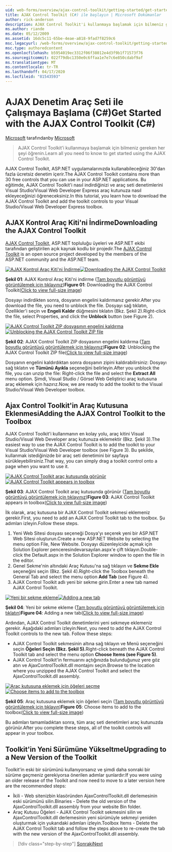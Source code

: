 ```yaml
---
uid: web-forms/overview/ajax-control-toolkit/getting-started/get-started-with-the-ajax-control-toolkit-cs
title: AJAX Control Toolkit (C#) ile başlayın | Microsoft Dokümanlar
author: rick-anderson
description: AJAX Control Toolkit'i kullanmaya başlamak için bilmeniz gereken her şeyi öğrenin.
ms.author: riande
ms.date: 05/12/2009
ms.assetid: 16dc5c11-65be-4eae-a818-9fad7f8259c6
msc.legacyurl: /web-forms/overview/ajax-control-toolkit/getting-started/get-started-with-the-ajax-control-toolkit-cs
msc.type: authoredcontent
ms.openlocfilehash: b5954019ec3312f06f38012e4d3f9b1f71573f76
ms.sourcegitcommit: 022f79dbc1350e0c6ffaa1e7e7c6e850cdabf9af
ms.translationtype: MT
ms.contentlocale: tr-TR
ms.lasthandoff: 04/17/2020
ms.locfileid: "81543593"
---
```

# <a name="get-started-with-the-ajax-control-toolkit-c"></a><span data-ttu-id="89cad-103">AJAX Denetim Araç Seti ile Çalışmaya Başlama (C#)</span><span class="sxs-lookup"><span data-stu-id="89cad-103">Get Started with the AJAX Control Toolkit (C#)</span></span>

<span data-ttu-id="89cad-104">[Microsoft](https://github.com/microsoft) tarafından</span><span class="sxs-lookup"><span data-stu-id="89cad-104">by [Microsoft](https://github.com/microsoft)</span></span>

> <span data-ttu-id="89cad-105">AJAX Control Toolkit'i kullanmaya başlamak için bilmeniz gereken her şeyi öğrenin.</span><span class="sxs-lookup"><span data-stu-id="89cad-105">Learn all you need to know to get started using the AJAX Control Toolkit.</span></span>

<span data-ttu-id="89cad-106">AJAX Control Toolkit, ASP.NET uygulamalarınızda kullanabileceğiniz 30'dan fazla ücretsiz denetim içerir.</span><span class="sxs-lookup"><span data-stu-id="89cad-106">The AJAX Control Toolkit contains more than 30 free controls that you can use in your ASP.NET applications.</span></span> <span data-ttu-id="89cad-107">Bu eğitimde, AJAX Control Toolkit'i nasıl indirdiğinizi ve araç seti denetimlerini Visual Studio/Visual Web Developer Express araç kutunuza nasıl ekleyeceğinizi öğreneceksiniz.</span><span class="sxs-lookup"><span data-stu-id="89cad-107">In this tutorial, you learn how to download the AJAX Control Toolkit and add the toolkit controls to your Visual Studio/Visual Web Developer Express toolbox.</span></span>

## <a name="downloading-the-ajax-control-toolkit"></a><span data-ttu-id="89cad-108">AJAX Kontrol Araç Kiti'ni İndirme</span><span class="sxs-lookup"><span data-stu-id="89cad-108">Downloading the AJAX Control Toolkit</span></span>

<span data-ttu-id="89cad-109">[AJAX Control Toolkit,](http://devexpress.com/act) ASP.NET topluluğu üyeleri ve ASP.NET ekibi tarafından geliştirilen açık kaynak kodlu bir projedir.</span><span class="sxs-lookup"><span data-stu-id="89cad-109">The [AJAX Control Toolkit](http://devexpress.com/act) is an open source project developed by the members of the ASP.NET community and the ASP.NET team.</span></span> 

<span data-ttu-id="89cad-110">[![AJAX Kontrol Araç Kiti'ni İndirme](get-started-with-the-ajax-control-toolkit-cs/_static/image1.jpg)](get-started-with-the-ajax-control-toolkit-cs/_static/image1.png)</span><span class="sxs-lookup"><span data-stu-id="89cad-110">[![Downloading the AJAX Control Toolkit](get-started-with-the-ajax-control-toolkit-cs/_static/image1.jpg)](get-started-with-the-ajax-control-toolkit-cs/_static/image1.png)</span></span>

<span data-ttu-id="89cad-111">**Şekil 01**: AJAX Kontrol Araç Kiti'ni indirme ([Tam boyutlu görüntüyü görüntülemek için tıklayınız](get-started-with-the-ajax-control-toolkit-cs/_static/image2.png))</span><span class="sxs-lookup"><span data-stu-id="89cad-111">**Figure 01**: Downloading the AJAX Control Toolkit([Click to view full-size image](get-started-with-the-ajax-control-toolkit-cs/_static/image2.png))</span></span>

<span data-ttu-id="89cad-112">Dosyayı indirdikten sonra, dosyanın engelini kaldırmanız gerekir.</span><span class="sxs-lookup"><span data-stu-id="89cad-112">After you download the file, you need to unblock the file.</span></span> <span data-ttu-id="89cad-113">Dosyayı sağ tıklatın, Özellikler'i seçin ve **Engeli Kaldır** düğmesini tıklatın (Bkz. Şekil 2).</span><span class="sxs-lookup"><span data-stu-id="89cad-113">Right-click the file, select Properties, and click the **Unblock** button (see Figure 2).</span></span>

<span data-ttu-id="89cad-114">[![AJAX Control Toolkit ZIP dosyasının engelini kaldırma](get-started-with-the-ajax-control-toolkit-cs/_static/image2.jpg)](get-started-with-the-ajax-control-toolkit-cs/_static/image3.png)</span><span class="sxs-lookup"><span data-stu-id="89cad-114">[![Unblocking the AJAX Control Toolkit ZIP file](get-started-with-the-ajax-control-toolkit-cs/_static/image2.jpg)](get-started-with-the-ajax-control-toolkit-cs/_static/image3.png)</span></span>

<span data-ttu-id="89cad-115">**Şekil 02**: AJAX Control Toolkit ZIP dosyasının engelini kaldırma ([Tam boyutlu görüntüyü görüntülemek için tıklayınız](get-started-with-the-ajax-control-toolkit-cs/_static/image4.png))</span><span class="sxs-lookup"><span data-stu-id="89cad-115">**Figure 02**: Unblocking the AJAX Control Toolkit ZIP file([Click to view full-size image](get-started-with-the-ajax-control-toolkit-cs/_static/image4.png))</span></span>

<span data-ttu-id="89cad-116">Dosyanın engelini kaldırdıktan sonra dosyanın zipini kaldırabilirsiniz: Dosyayı sağ tıklatın ve **Tümünü Ayıkla** seçeneğini belirleyin.</span><span class="sxs-lookup"><span data-stu-id="89cad-116">After you unblock the file, you can unzip the file: Right-click the file and select the **Extract All** menu option.</span></span> <span data-ttu-id="89cad-117">Şimdi, Visual Studio / Görsel Web Geliştirici araç kutusuna araç eklemek için hazırız.</span><span class="sxs-lookup"><span data-stu-id="89cad-117">Now, we are ready to add the toolkit to the Visual Studio/Visual Web Developer toolbox.</span></span>

## <a name="adding-the-ajax-control-toolkit-to-the-toolbox"></a><span data-ttu-id="89cad-118">Ajax Control Toolkit'in Araç Kutusuna Eklenmesi</span><span class="sxs-lookup"><span data-stu-id="89cad-118">Adding the AJAX Control Toolkit to the Toolbox</span></span>

<span data-ttu-id="89cad-119">AJAX Control Toolkit'i kullanmanın en kolay yolu, araç kitini Visual Studio/Visual Web Developer araç kutunuza eklemektir (Bkz. Şekil 3).</span><span class="sxs-lookup"><span data-stu-id="89cad-119">The easiest way to use the AJAX Control Toolkit is to add the toolkit to your Visual Studio/Visual Web Developer toolbox (see Figure 3).</span></span> <span data-ttu-id="89cad-120">Bu şekilde, kullanmak istediğinizde bir araç seti denetimini bir sayfaya sürükleyebilirsiniz.</span><span class="sxs-lookup"><span data-stu-id="89cad-120">That way, you can simply drag a toolkit control onto a page when you want to use it.</span></span>

<span data-ttu-id="89cad-121">[![AJAX Control Toolkit araç kutusunda görünür](get-started-with-the-ajax-control-toolkit-cs/_static/image3.jpg)](get-started-with-the-ajax-control-toolkit-cs/_static/image5.png)</span><span class="sxs-lookup"><span data-stu-id="89cad-121">[![AJAX Control Toolkit appears in toolbox](get-started-with-the-ajax-control-toolkit-cs/_static/image3.jpg)](get-started-with-the-ajax-control-toolkit-cs/_static/image5.png)</span></span>

<span data-ttu-id="89cad-122">**Şekil 03**: AJAX Control Toolkit araç kutusunda görünür ([Tam boyutlu görüntüyü görüntülemek için tıklayınız](get-started-with-the-ajax-control-toolkit-cs/_static/image6.png))</span><span class="sxs-lookup"><span data-stu-id="89cad-122">**Figure 03**: AJAX Control Toolkit appears in toolbox([Click to view full-size image](get-started-with-the-ajax-control-toolkit-cs/_static/image6.png))</span></span>

<span data-ttu-id="89cad-123">İlk olarak, araç kutusuna bir AJAX Control Toolkit sekmesi eklemeniz gerekir.</span><span class="sxs-lookup"><span data-stu-id="89cad-123">First, you need to add an AJAX Control Toolkit tab to the toolbox.</span></span> <span data-ttu-id="89cad-124">Şu adımları izleyin.</span><span class="sxs-lookup"><span data-stu-id="89cad-124">Follow these steps.</span></span>

1. <span data-ttu-id="89cad-125">Yeni Web Sitesi dosyası seçeneği Dosya'yı seçerek yeni bir ASP.NET Web Sitesi oluşturun.</span><span class="sxs-lookup"><span data-stu-id="89cad-125">Create a new ASP.NET Website by selecting the menu option File, New Website.</span></span> <span data-ttu-id="89cad-126">Dosyayı düzenleyicide açmak için Solution Explorer penceresindevarsayılan.aspx'e çift tıklayın.</span><span class="sxs-lookup"><span data-stu-id="89cad-126">Double-click the Default.aspx in the Solution Explorer window to open the file in the editor.</span></span>
2. <span data-ttu-id="89cad-127">Genel Sekme'nin altındaki Araç Kutusu'na sağ tıklayın ve **Sekme Ekle** seçeneğini seçin (Bkz. Şekil 4).</span><span class="sxs-lookup"><span data-stu-id="89cad-127">Right-click the Toolbox beneath the General Tab and select the menu option **Add Tab** (see Figure 4).</span></span>
3. <span data-ttu-id="89cad-128">AJAX Control Toolkit adlı yeni bir sekme girin.</span><span class="sxs-lookup"><span data-stu-id="89cad-128">Enter a new tab named AJAX Control Toolkit.</span></span>

<span data-ttu-id="89cad-129">[![Yeni bir sekme ekleme](get-started-with-the-ajax-control-toolkit-cs/_static/image4.jpg)](get-started-with-the-ajax-control-toolkit-cs/_static/image7.png)</span><span class="sxs-lookup"><span data-stu-id="89cad-129">[![Adding a new tab](get-started-with-the-ajax-control-toolkit-cs/_static/image4.jpg)](get-started-with-the-ajax-control-toolkit-cs/_static/image7.png)</span></span>

<span data-ttu-id="89cad-130">**Şekil 04**: Yeni bir sekme ekleme ([Tam boyutlu görüntüyü görüntülemek için tıklatın](get-started-with-the-ajax-control-toolkit-cs/_static/image8.png))</span><span class="sxs-lookup"><span data-stu-id="89cad-130">**Figure 04**: Adding a new tab([Click to view full-size image](get-started-with-the-ajax-control-toolkit-cs/_static/image8.png))</span></span>

<span data-ttu-id="89cad-131">Ardından, AJAX Control Toolkit denetimlerini yeni sekmeye eklemeniz gerekir. Aşağıdaki adımları izleyin:</span><span class="sxs-lookup"><span data-stu-id="89cad-131">Next, you need to add the AJAX Control Toolkit controls to the new tab. Follow these steps:</span></span>

- <span data-ttu-id="89cad-132">AJAX Control Toolkit sekmesinin altına sağ tıklayın ve Menü seçeneğini seçin **Öğeleri Seçin (Bkz. Şekil 5).**</span><span class="sxs-lookup"><span data-stu-id="89cad-132">Right-click beneath the AJAX Control Toolkit tab and select the menu option **Choose Items (see Figure 5)**.</span></span>
- <span data-ttu-id="89cad-133">AJAX Control Toolkit'in fermuarını açtığınızda bulunduğunuz yere göz atın ve AjaxControlToolkit.dll montajını seçin.</span><span class="sxs-lookup"><span data-stu-id="89cad-133">Browse to the location where you unzipped the AJAX Control Toolkit and select the AjaxControlToolkit.dll assembly.</span></span>

<span data-ttu-id="89cad-134">[![Araç kutusuna eklemek için öğeleri seçme](get-started-with-the-ajax-control-toolkit-cs/_static/image5.jpg)](get-started-with-the-ajax-control-toolkit-cs/_static/image9.png)</span><span class="sxs-lookup"><span data-stu-id="89cad-134">[![Choose items to add to the toolbox](get-started-with-the-ajax-control-toolkit-cs/_static/image5.jpg)](get-started-with-the-ajax-control-toolkit-cs/_static/image9.png)</span></span>

<span data-ttu-id="89cad-135">**Şekil 05**: Araç kutusuna eklemek için öğeleri seçin ([Tam boyutlu görüntüyü görüntülemek için tıklayın](get-started-with-the-ajax-control-toolkit-cs/_static/image10.png))</span><span class="sxs-lookup"><span data-stu-id="89cad-135">**Figure 05**: Choose items to add to the toolbox([Click to view full-size image](get-started-with-the-ajax-control-toolkit-cs/_static/image10.png))</span></span>

<span data-ttu-id="89cad-136">Bu adımları tamamladıktan sonra, tüm araç seti denetimleri araç kutunuzda görünür.</span><span class="sxs-lookup"><span data-stu-id="89cad-136">After you complete these steps, all of the toolkit controls will appear in your toolbox.</span></span>

## <a name="upgrading-to-a-new-version-of-the-toolkit"></a><span data-ttu-id="89cad-137">Toolkit'in Yeni Sürümüne Yükseltme</span><span class="sxs-lookup"><span data-stu-id="89cad-137">Upgrading to a New Version of the Toolkit</span></span>

<span data-ttu-id="89cad-138">Toolkit'in eski bir sürümünü kullanıyorsanız ve şimdi daha sonraki bir sürüme geçmeniz gerekiyorsa önerilen adımlar şunlardır:</span><span class="sxs-lookup"><span data-stu-id="89cad-138">If you were using an older release of the Toolkit and now need to move to a later version here are the recommended steps:</span></span>

- <span data-ttu-id="89cad-139">İkili - Web sitenizbin klasöründen AjaxControlToolkit.dll derlemesinin eski sürümünü silin.</span><span class="sxs-lookup"><span data-stu-id="89cad-139">Binaries - Delete the old version of the AjaxControlToolkit.dll assembly from your website Bin folder.</span></span>
- <span data-ttu-id="89cad-140">Araç Kutusu Öğeleri - AJAX Control Toolkit sekmesini silin ve AjaxControlToolkit.dll derlemesinin yeni sürümüyle sekmeyi yeniden oluşturmak için yukarıdaki adımları izleyin.</span><span class="sxs-lookup"><span data-stu-id="89cad-140">Toolbox Items - Delete the AJAX Control Toolkit tab and follow the steps above to re-create the tab with the new version of the AjaxControlToolkit.dll assembly.</span></span>

> [!div class="step-by-step"]
> [<span data-ttu-id="89cad-141">Sonraki</span><span class="sxs-lookup"><span data-stu-id="89cad-141">Next</span></span>](using-ajax-control-toolkit-controls-and-control-extenders-cs.md)
